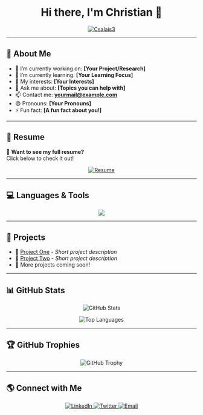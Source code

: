 <!-- Header -->
<h1 align="center">Hi there, I'm Christian 👋</h1>

<!-- Visitor Counter -->
<p align="center">
  <a href="https://github.com/Csalais3">
    <img src="https://komarev.com/ghpvc/?username=Csalais3&style=flat-square&color=blue" alt="Csalais3" />
  </a>
</p>

---

## 👤 About Me
- 🔭 I’m currently working on: **[Your Project/Research]**
- 🌱 I’m currently learning: **[Your Learning Focus]**
- 🎯 My interests: **[Your Interests]**
- 💬 Ask me about: **[Topics you can help with]**
- 📫 Contact me: **[yourmail@example.com](mailto:yourmail@example.com)**
- 😄 Pronouns: **[Your Pronouns]**
- ⚡ Fun fact: **[A fun fact about you!]**

---

## 📜 Resume  
📄 **Want to see my full resume?**  
Click below to check it out!  
<p align="center">
  <a href="https://github.com/yourusername/yourresume.pdf" target="_blank">
    <img src="https://img.shields.io/badge/View-Resume-blue?style=for-the-badge&logo=read-the-docs" alt="Resume" />
  </a>
</p>

---

## 💻 Languages & Tools  
<p align="center">
  <img src="https://skillicons.dev/icons?i=python,c,cpp,java,javascript,html,css,git,github,linux,vscode,latex" />
</p>

---

## 🚀 Projects  
- 🔹 [Project One](https://github.com/yourusername/project-one) - *Short project description*
- 🔹 [Project Two](https://github.com/yourusername/project-two) - *Short project description*
- 🔹 More projects coming soon!

---

## 📊 GitHub Stats  
<p align="center">
  <img src="https://github-readme-stats.vercel.app/api?username=yourusername&show_icons=true&theme=radical" alt="GitHub Stats" />
</p>

<p align="center">
  <img src="https://github-readme-stats.vercel.app/api/top-langs/?username=yourusername&layout=compact&theme=radical" alt="Top Languages" />
</p>

---

## 🏆 GitHub Trophies  
<p align="center">
  <img src="https://github-profile-trophy.vercel.app/?username=yourusername&theme=onedark" alt="GitHub Trophy" />
</p>

---

## 🌎 Connect with Me  
<p align="center">
  <a href="https://www.linkedin.com/in/yourprofile/">
    <img src="https://img.shields.io/badge/LinkedIn-Connect-blue?style=for-the-badge&logo=linkedin" alt="LinkedIn" />
  </a>
  <a href="https://twitter.com/yourusername">
    <img src="https://img.shields.io/badge/Twitter-Follow-blue?style=for-the-badge&logo=twitter" alt="Twitter" />
  </a>
  <a href="mailto:yourmail@example.com">
    <img src="https://img.shields.io/badge/Email-Contact-red?style=for-the-badge&logo=gmail" alt="Email" />
  </a>
</p>

